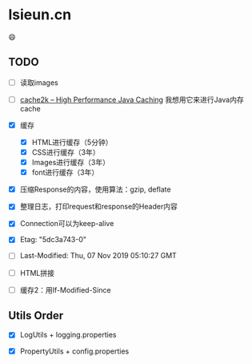 # lsieun.cn

:smile:

## TODO

- [ ] 读取images
- [ ] [cache2k – High Performance Java Caching](https://cache2k.org/) 我想用它来进行Java内存cache

- [x] 缓存
  - [x] HTML进行缓存（5分钟）
  - [x] CSS进行缓存（3年）
  - [x] Images进行缓存（3年）
  - [x] font进行缓存（3年）
- [x] 压缩Response的内容，使用算法：gzip, deflate
- [x] 整理日志，打印request和response的Header内容
- [x] Connection可以为keep-alive
- [x] Etag: "5dc3a743-0"
- [ ] Last-Modified: Thu, 07 Nov 2019 05:10:27 GMT
- [ ] HTML拼接
- [ ] 缓存2：用If-Modified-Since

## Utils Order

- [x] LogUtils + logging.properties
- [x] PropertyUtils + config.properties

